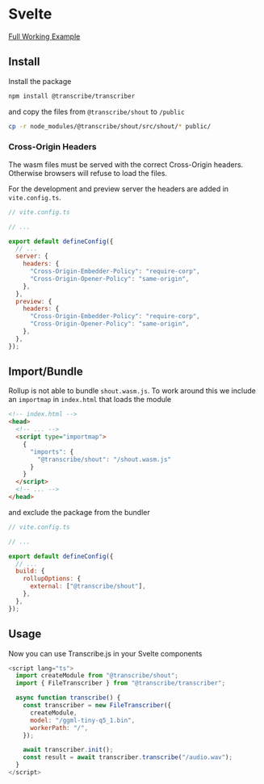# Svelte

[Full Working Example](https://github.com/TranscribeJs/examples/tree/main/svelte)

## Install

Install the package

```bash
npm install @transcribe/transcriber
```

and copy the files from `@transcribe/shout` to `/public`

```bash
cp -r node_modules/@transcribe/shout/src/shout/* public/
```

### Cross-Origin Headers

The wasm files must be served with the correct Cross-Origin headers. Otherwise browsers will refuse to load the files.

For the development and preview server the headers are added in `vite.config.ts`.

```js
// vite.config.ts

// ...

export default defineConfig({
  // ...
  server: {
    headers: {
      "Cross-Origin-Embedder-Policy": "require-corp",
      "Cross-Origin-Opener-Policy": "same-origin",
    },
  },
  preview: {
    headers: {
      "Cross-Origin-Embedder-Policy": "require-corp",
      "Cross-Origin-Opener-Policy": "same-origin",
    },
  },
});
```

## Import/Bundle

Rollup is not able to bundle `shout.wasm.js`. To work around this we include an `importmap` in `index.html` that loads the module

```html
<!-- index.html -->
<head>
  <!-- ... -->
  <script type="importmap">
    {
      "imports": {
        "@transcribe/shout": "/shout.wasm.js"
      }
    }
  </script>
  <!-- ... -->
</head>
```

and exclude the package from the bundler

```js
// vite.config.ts

// ...

export default defineConfig({
  // ...
  build: {
    rollupOptions: {
      external: ["@transcribe/shout"],
    },
  },
});
```

## Usage

Now you can use Transcribe.js in your Svelte components

```js
<script lang="ts">
  import createModule from "@transcribe/shout";
  import { FileTranscriber } from "@transcribe/transcriber";

  async function transcribe() {
    const transcriber = new FileTranscriber({
      createModule,
      model: "/ggml-tiny-q5_1.bin",
      workerPath: "/",
    });

    await transcriber.init();
    const result = await transcriber.transcribe("/audio.wav");
  }
</script>
```
